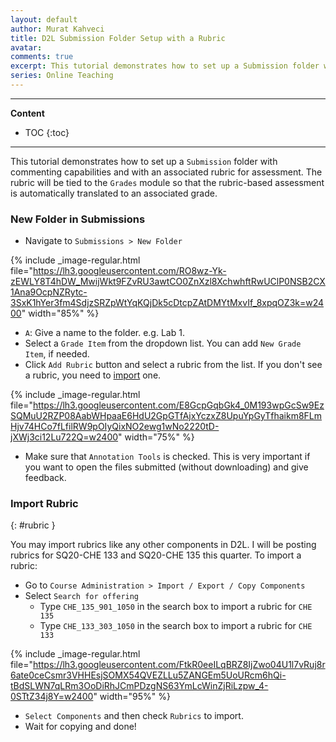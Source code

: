 ```yaml
---
layout: default
author: Murat Kahveci
title: D2L Submission Folder Setup with a Rubric
avatar: 
comments: true
excerpt: This tutorial demonstrates how to set up a Submission folder with commenting capabilities and with as associated rubric for assessment.
series: Online Teaching
---
```

---
__Content__ 

* TOC
{:toc}
---
This tutorial demonstrates how to set up a `Submission` folder with commenting capabilities and with an associated rubric for assessment. The rubric will be tied to the `Grades` module so that the rubric-based assessment  is automatically translated to an associated grade.  

### New  Folder in Submissions

* Navigate to `Submissions > New Folder`

{% include _image-regular.html file="https://lh3.googleusercontent.com/RO8wz-Yk-zEWLY8T4hDW_MwijWkt9FZvRU3awtCO0ZnXzl8XchwhftRwUClP0NSB2CX1Ana9OcpNZRytc-3SxK1hYer3fm4SdjzSRZpWtYqKQjDk5cDtcpZAtDMYtMxvIf_8xpqOZ3k=w2400" width="85%" %}

* `A`: Give a name to the folder. e.g. Lab 1.
* Select a `Grade Item` from the dropdown list. You can add `New Grade Item`, if needed.
* Click `Add Rubric` button and select a rubric from the list. If you don't see a rubric, you need to [import](/ydt#rubric) one.

{% include _image-regular.html file="https://lh3.googleusercontent.com/E8GcpGqbGk4_0M193wpGcSw9EzSQMuU2RZP08AabWHpaaE6HdU2GpGTfAjxYczxZ8UpuYpGyTfhaikm8FLmHjv74HCo7fLfilRW9pOIyQixNO2ewg1wNo2220tD-jXWj3ci12Lu722Q=w2400" width="75%" %}

* Make sure that `Annotation Tools` is checked. This is very important if you want to open the files submitted (without downloading) and give feedback.  

### Import Rubric 
{: #rubric }

You may import rubrics like any other components in D2L. I will be posting rubrics for SQ20-CHE 133 and SQ20-CHE 135 this quarter. To import a rubric:

* Go to `Course Administration > Import / Export / Copy Components` 
* Select `Search for offering`
    * Type `CHE_135_901_1050` in the search box to import a rubric for `CHE 135`
    * Type `CHE_133_303_1050` in the search box to import a rubric for `CHE 133`

{% include _image-regular.html file="https://lh3.googleusercontent.com/FtkR0eeILqBRZ8IjZwo04U1l7vRuj8r6ate0ceCsmr3VHHEsjSOMX54QVEZLLu5ZANGEm5UoURcm6hQi-tBdSLWN7qLRm3OoDiRhJCmPDzgNS63YmLcWinZjRiLzpw_4-0STtZ34j8Y=w2400" width="95%" %}

* `Select Components` and then check `Rubrics` to import.
* Wait for copying and done!
